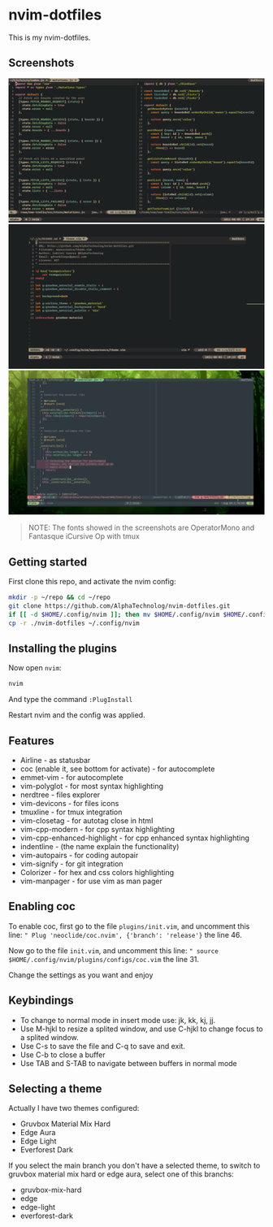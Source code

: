 # nvim-dotfiles

This is my nvim-dotfiles.

## Screenshots

![screenshot-1](./.screenshots/1.png)
![screenshot-2](./.screenshots/2.png)
![screenshot-3](./.screenshots/3.png)

> NOTE: The fonts showed in the screenshots are OperatorMono and Fantasque iCursive Op with tmux

## Getting started

First clone this repo, and activate the nvim config:

```sh
mkdir -p ~/repo && cd ~/repo
git clone https://github.com/AlphaTechnolog/nvim-dotfiles.git
if [[ -d $HOME/.config/nvim ]]; then mv $HOME/.config/nvim $HOME/.config/nvim.old; fi
cp -r ./nvim-dotfiles ~/.config/nvim
```

## Installing the plugins

Now open `nvim`:

```sh
nvim
```

And type the command `:PlugInstall`

Restart nvim and the config was applied.

## Features

- Airline - as statusbar
- coc (enable it, see bottom for activate) - for autocomplete
- emmet-vim - for autocomplete
- vim-polyglot - for most syntax highlighting
- nerdtree - files explorer
- vim-devicons - for files icons
- tmuxline - for tmux integration
- vim-closetag - for autotag close in html
- vim-cpp-modern - for cpp syntax highlighting
- vim-cpp-enhanced-highlight - for cpp enhanced syntax highlighting
- indentline - (the name explain the functionality)
- vim-autopairs - for coding autopair
- vim-signify - for git integration
- Colorizer - for hex and css colors highlighting
- vim-manpager - for use vim as man pager

## Enabling coc

To enable coc, first go to the file `plugins/init.vim`, and uncomment
this line: `" Plug 'neoclide/coc.nvim', {'branch': 'release'}` the line
46.

Now go to the file `init.vim`, and uncomment this line: `" source $HOME/.config/nvim/plugins/configs/coc.vim`
the line 31.

Change the settings as you want and enjoy

## Keybindings

- To change to normal mode in insert mode use: jk, kk, kj, jj.
- Use M-hjkl to resize a splited window, and use C-hjkl to change focus to a splited window.
- Use C-s to save the file and C-q to save and exit.
- Use C-b to close a buffer
- Use TAB and S-TAB to navigate between buffers in normal mode

## Selecting a theme

Actually I have two themes configured:

- Gruvbox Material Mix Hard
- Edge Aura
- Edge Light
- Everforest Dark

If you select the main branch you don't have a selected theme,
to switch to gruvbox material mix hard or edge aura, select one of
this branchs:

- gruvbox-mix-hard
- edge
- edge-light
- everforest-dark
